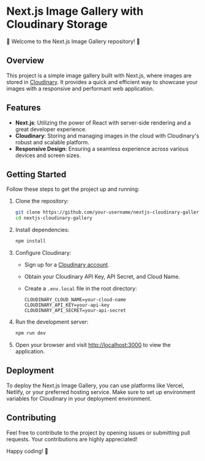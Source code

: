 # Next.js Image Gallery with Cloudinary Storage

🌟 Welcome to the Next.js Image Gallery repository! 🌟

## Overview

This project is a simple image gallery built with Next.js, where images are stored in [Cloudinary](https://cloudinary.com/). It provides a quick and efficient way to showcase your images with a responsive and performant web application.

## Features

- **Next.js**: Utilizing the power of React with server-side rendering and a great developer experience.
- **Cloudinary**: Storing and managing images in the cloud with Cloudinary's robust and scalable platform.
- **Responsive Design**: Ensuring a seamless experience across various devices and screen sizes.

## Getting Started

Follow these steps to get the project up and running:

1. Clone the repository:

    ```bash
    git clone https://github.com/your-username/nextjs-cloudinary-gallery.git
    cd nextjs-cloudinary-gallery
    ```

2. Install dependencies:

    ```bash
    npm install
    ```

3. Configure Cloudinary:

    - Sign up for a [Cloudinary account](https://cloudinary.com/users/register/free).
    - Obtain your Cloudinary API Key, API Secret, and Cloud Name.
    - Create a `.env.local` file in the root directory:

        ```env
        CLOUDINARY_CLOUD_NAME=your-cloud-name
        CLOUDINARY_API_KEY=your-api-key
        CLOUDINARY_API_SECRET=your-api-secret
        ```

4. Run the development server:

    ```bash
    npm run dev
    ```

5. Open your browser and visit [http://localhost:3000](http://localhost:3000) to view the application.

## Deployment

To deploy the Next.js Image Gallery, you can use platforms like Vercel, Netlify, or your preferred hosting service. Make sure to set up environment variables for Cloudinary in your deployment environment.

## Contributing

Feel free to contribute to the project by opening issues or submitting pull requests. Your contributions are highly appreciated!

Happy coding! 🚀

